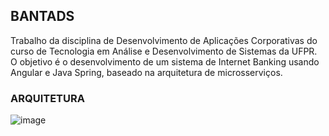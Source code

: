 ## BANTADS

Trabalho da disciplina de Desenvolvimento de Aplicações Corporativas do curso de Tecnologia em Análise e Desenvolvimento de Sistemas da UFPR. O objetivo é o desenvolvimento de um sistema de Internet Banking usando Angular e Java Spring, baseado na arquitetura de microsserviços.

### ARQUITETURA
![image](https://user-images.githubusercontent.com/58374776/221330686-09e571fe-7789-401d-baaa-067d90fe5796.png)
